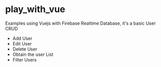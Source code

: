 # play_with_vue
Examples using Vuejs with Firebase Realtime Database, it's a basic User CRUD
- Add User
- Edit User
- Delete User
- Obtain the user List
- Filter Users
